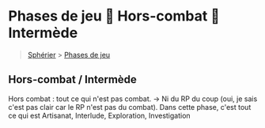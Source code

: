 # Phases de jeu  Hors-combat  Intermède

> [Sphérier](https://trello.com/c/9Yfoopo6) &gt; [Phases de jeu](https://trello.com/c/PmgRVPin)

## Hors-combat / Intermède

Hors combat : tout ce qui n'est pas combat. -&gt; Ni du RP du coup \(oui, je sais c'est pas clair car le RP n'est pas du combat\). Dans cette phase, c'est tout ce qui est Artisanat, Interlude, Exploration, Investigation

